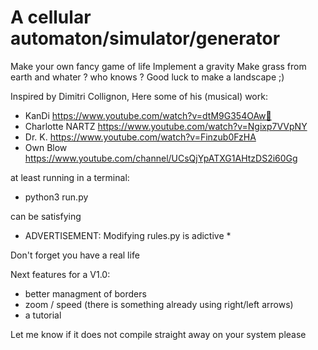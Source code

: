 # A cellular automaton/simulator/generator

Make your own fancy game of life
Implement a gravity
Make grass from earth and whater ? who knows ?
Good luck to make a landscape ;)

Inspired by Dimitri Collignon, Here some of his (musical) work:
  - KanDi https://www.youtube.com/watch?v=dtM9G354OAw🚡
  - Charlotte NARTZ https://www.youtube.com/watch?v=Ngixp7VVpNY
  - Dr. K. https://www.youtube.com/watch?v=Finzub0FzHA
  - Own Blow https://www.youtube.com/channel/UCsQjYpATXG1AHtzDS2i60Gg

at least running in a terminal:

 - python3 run.py
  
can be satisfying

* ADVERTISEMENT: Modifying rules.py is adictive *

Don't forget you have a real life

Next features for a V1.0:
- better managment of borders
- zoom / speed (there is something already using right/left arrows)
- a tutorial

Let me know if it does not compile straight away on your system please
